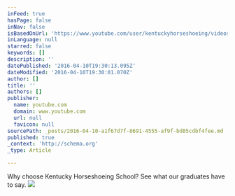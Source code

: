 ```yaml
---
inFeed: true
hasPage: false
inNav: false
isBasedOnUrl: 'https://www.youtube.com/user/kentuckyhorseshoeing/videos'
inLanguage: null
starred: false
keywords: []
description: ''
datePublished: '2016-04-10T19:30:13.095Z'
dateModified: '2016-04-10T19:30:01.070Z'
author: []
title: ''
authors: []
publisher:
  name: youtube.com
  domain: www.youtube.com
  url: null
  favicon: null
sourcePath: _posts/2016-04-10-a1f67d7f-8691-4555-af9f-bd85cdbf4fee.md
published: true
_context: 'http://schema.org'
_type: Article

---
```

Why choose Kentucky Horseshoeing School?  See what our graduates have to say.
![](https://i.ytimg.com/s_vi/9c7MsfKwf4M/mqdefault.jpg?sqp=CLTMqrgF&rs=AOn4CLC6yeYUArnQtXobtMhrxRxuM9qMyA)
